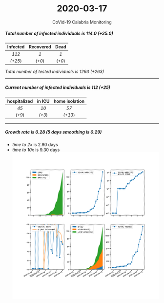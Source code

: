 <div align='center'>

# 2020-03-17
CoVid-19 Calabria Monitoring
</div>

##### Total number of infected individuals is 114.0 (+25.0)
Infected | Recovered | Dead
:---: | :---: | :---:
*112* | *1* | *1*
*(+25*) | *(+0*) | (*+0*)

*Total number of tested individuals is 1293 (+263)*
***
##### Current number of infected individuals is 112 (+25)
hospitalized | in ICU | home isolation
:---: | :---: | :---:
*45* |*10* |*57*
*(+9*) |*(+3*) |*(+13*)
***
##### Growth rate is 0.28 (5 days smoothing is 0.29)
- *time to 2x* is 2.80 days
- *time to 10x* is 9.30 days
![stats][stats]

[stats]: stats_Calabria.png
